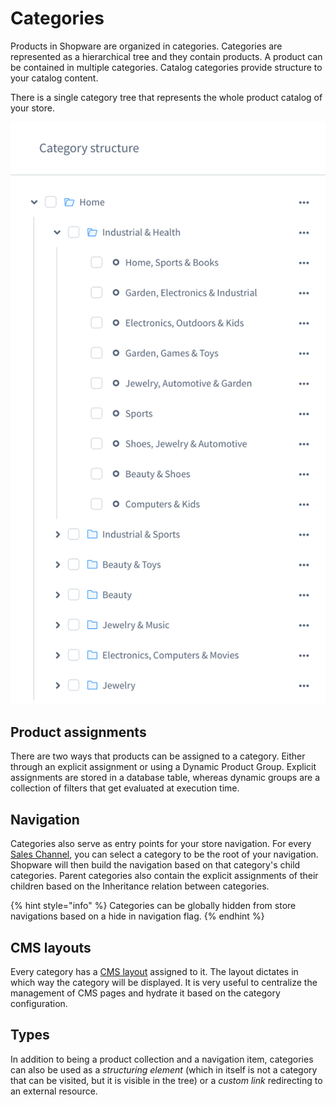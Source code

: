 # Categories

Products in Shopware are organized in categories. Categories are represented as a hierarchical tree and they contain products. A product can be contained in multiple categories. Catalog categories provide structure to your catalog content.

There is a single category tree that represents the whole product catalog of your store.

![](../../../.gitbook/assets/concept-categories.png)

## Product assignments

There are two ways that products can be assigned to a category. Either through an explicit assignment or using a Dynamic Product Group. Explicit assignments are stored in a database table, whereas dynamic groups are a collection of filters that get evaluated at execution time.

## Navigation

Categories also serve as entry points for your store navigation. For every [Sales Channel](sales-channels.md), you can select a category to be the root of your navigation. Shopware will then build the navigation based on that category's child categories. Parent categories also contain the explicit assignments of their children based on the Inheritance relation between categories.

{% hint style="info" %}
Categories can be globally hidden from store navigations based on a hide in navigation flag.
{% endhint %}

## CMS layouts

Every category has a [CMS layout](../core/shopping-experiences-cms.md) assigned to it. The layout dictates in which way the category will be displayed. It is very useful to centralize the management of CMS pages and hydrate it based on the category configuration.

## Types

In addition to being a product collection and a navigation item, categories can also be used as a *structuring element* \(which in itself is not a category that can be visited, but it is visible in the tree\) or a *custom link* redirecting to an external resource.
